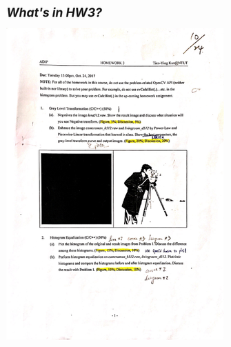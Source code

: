 # *What's in HW3?*

![What's in HW3](https://github.com/AndyTaiwan/Advanced-Digital-Image-Process/blob/master/HW3_106318025/ADIP_HW3_1.jpg)
